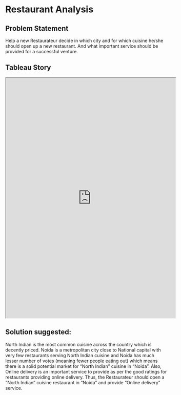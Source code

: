 # Restaurant Analysis 

## Problem Statement
Help a new Restaurateur decide in which city and for which cuisine he/she should open up a new restaurant. And what important service should be provided for a successful venture.

## Tableau Story
<iframe src="https://public.tableau.com/shared/4DTZ8XPM4?:showVizHome=no&:embed=true" width="105%" height="750"></iframe>


## Solution suggested:
North Indian is the most common cuisine across the country which is decently priced. Noida is a metropolitan city close to National capital with very few restaurants serving North Indian cuisine and Noida has much lesser number of votes (meaning fewer people eating out) which means there is a solid potential market for “North Indian” cuisine in “Noida”. Also, Online delivery is an important service to provide as per the good ratings for restaurants providing online delivery.
Thus, the Restaurateur should open a “North Indian” cuisine restaurant in “Noida” and provide “Online delivery” service. 



